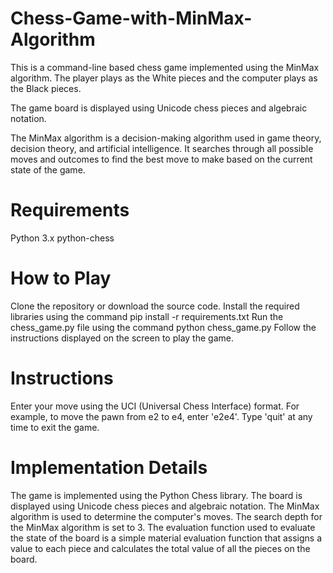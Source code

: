 # Chess-Game-with-MinMax-Algorithm
This is a command-line based chess game implemented using the MinMax algorithm. The player plays as the White pieces and the computer plays as the Black pieces.

The game board is displayed using Unicode chess pieces and algebraic notation.

The MinMax algorithm is a decision-making algorithm used in game theory, decision theory, and artificial intelligence. It searches through all possible moves and outcomes to find the best move to make based on the current state of the game.

# Requirements
Python 3.x
python-chess

# How to Play
Clone the repository or download the source code.
Install the required libraries using the command pip install -r requirements.txt
Run the chess_game.py file using the command python chess_game.py
Follow the instructions displayed on the screen to play the game.

# Instructions

Enter your move using the UCI (Universal Chess Interface) format. For example, to move the pawn from e2 to e4, enter 'e2e4'.
Type 'quit' at any time to exit the game.

# Implementation Details
The game is implemented using the Python Chess library.
The board is displayed using Unicode chess pieces and algebraic notation.
The MinMax algorithm is used to determine the computer's moves.
The search depth for the MinMax algorithm is set to 3.
The evaluation function used to evaluate the state of the board is a simple material evaluation function that assigns a value to each piece and calculates the total value of all the pieces on the board.

